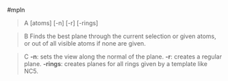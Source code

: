 #mpln

>A [atoms] [-n] [-r] [-rings]

>B Finds the best plane through the current selection or given atoms, or out of all visible atoms if none are given.

>C **-n**: sets the view along the normal of the plane.
**-r**: creates a regular plane.
**-rings**: creates planes for all rings given by a template like NC5.
